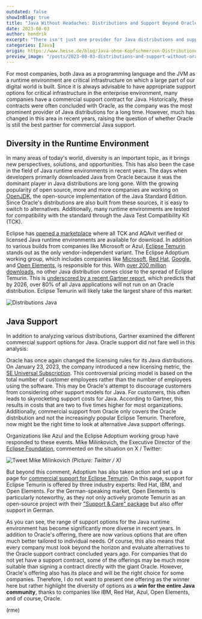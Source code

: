 ```yaml
---
outdated: false
showInBlog: true
title: "Java Without Headaches: Distributions and Support Beyond Oracle"
date: 2023-08-03
author: hendrik
excerpt: "There isn't just one provider for Java distributions and support. Gartner has analyzed the options in a report, and Oracle doesn't fare well."
categories: [Java]
origin: https://www.heise.de/blog/Java-ohne-Kopfschmerzen-Distributionen-und-Support-jenseits-von-Oracle-9232113.html
preview_image: "/posts/2023-08-03-distributions-and-support-without-oracle/preview.jpg"
---
```


For most companies, both Java as a programming language and the JVM as a runtime environment are critical infrastructure on which a large part of our digital world is built.
Since it is always advisable to have appropriate support options for critical infrastructure in the enterprise environment, many companies have a commercial support contract for Java.
Historically, these contracts were often concluded with Oracle, as the company was the most prominent provider of Java distributions for a long time.
However, much has changed in this area in recent years, raising the question of whether Oracle is still the best partner for commercial Java support.

## Diversity in the Runtime Environment

In many areas of today's world, diversity is an important topic, as it brings new perspectives, solutions, and opportunities.
This has also been the case in the field of Java runtime environments in recent years.
The days when developers primarily downloaded Java from Oracle because it was the dominant player in Java distributions are long gone.
With the growing popularity of open source, more and more companies are working on [OpenJDK](https://openjdk.org/), the open-source implementation of the Java Standard Edition.
Since Oracle's distributions are also built from these sources, it is easy to switch to alternatives.
Additionally, many runtime environments are tested for compatibility with the standard through the Java Test Compatibility Kit (TCK).

Eclipse has [opened a marketplace](https://adoptium.net/de/marketplace/) where all TCK and AQAvit verified or licensed Java runtime environments are available for download.
In addition to various builds from companies like Microsoft or Azul, [Eclipse Temurin](https://adoptium.net/de/) stands out as the only vendor-independent variant.
The Eclipse Adoptium working group, which includes companies like [Microsoft](https://www.microsoft.com/openjdk), [Red Hat](https://www.redhat.com/en), [Google](https://cloud.google.com/java?hl=de), and [Open Elements](https://open-elements.com/), is responsible for this.
With [over 200 million downloads](https://dash.adoptium.net/), no other Java distribution comes close to the spread of Eclipse Temurin.
This is [underscored by a recent Gartner report](https://www.gartner.com/en/documents/4540799), which predicts that by 2026, over 80% of all Java applications will not run on an Oracle distribution.
Eclipse Temurin will likely take the largest share of this market.

![Distributions Java](/posts/2023-08-03-distributions-and-support-without-oracle/distributions.jpeg)

## Java Support

In addition to analyzing various distributions, Gartner examined the different commercial support options for Java.
Oracle support did not fare well in this analysis:

Oracle has once again changed the licensing rules for its Java distributions.
On January 23, 2023, the company introduced a new licensing metric, the [SE Universal Subscription](https://www.oracle.com/us/corporate/pricing/price-lists/java-se-subscription-pricelist-5028356.pdf).
This controversial pricing model is based on the total number of customer employees rather than the number of employees using the software.
This may be Oracle's attempt to discourage customers from considering other support models for Java.
For customers, this often leads to skyrocketing support costs for Java.
According to Gartner, this results in costs that are two to five times higher for most organizations.
Additionally, commercial support from Oracle only covers the Oracle distribution and not the increasingly popular Eclipse Temurin.
Therefore, now might be the right time to look at alternative Java support offerings.

Organizations like Azul and the Eclipse Adoptium working group have responded to these events.
Mike Milinkovich, the Executive Director of the [Eclipse Foundation](https://www.eclipse.org/), commented on the situation on X / Twitter:

![Tweet Mike Milinkovich](/posts/2023-08-03-distributions-and-support-without-oracle/tweet.jpg)
*(Picture: Twitter / X)*

But beyond this comment, Adoptium has also taken action and set up a page for [commercial support for Eclipse Temurin](https://adoptium.net/temurin/commercial-support/).
On this page, support for Eclipse Temurin is offered by three industry experts: Red Hat, IBM, and Open Elements.
For the German-speaking market, Open Elements is particularly noteworthy, as they not only actively promote Temurin as an open-source project with their ["Support & Care" package](https://open-elements.com/temurin-support/) but also offer support in German.

As you can see, the range of support options for the Java runtime environment has become significantly more diverse in recent years.
In addition to Oracle's offering, there are now various options that are often much better tailored to individual needs.
Of course, this also means that every company must look beyond the horizon and evaluate alternatives to the Oracle support contract concluded years ago.
For companies that do not yet have a support contract, some of the offerings may be much more suitable than signing a contract directly with the giant Oracle.
However, Oracle's offering also has its place and will be the right choice for some companies.
Therefore, I do not want to present one offering as the winner here but rather highlight the diversity of options as a **win for the entire Java community**, thanks to companies like IBM, Red Hat, Azul, Open Elements, and of course, Oracle.

(rme)